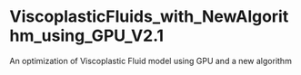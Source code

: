 # ViscoplasticFluids_with_NewAlgorithm_using_GPU_V2.1
An optimization of Viscoplastic Fluid model using GPU and a new algorithm
